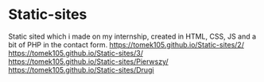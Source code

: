 # Static-sites
Static sited which i made on my internship, created in HTML, CSS, JS and a bit of PHP in the contact form.
https://tomek105.github.io/Static-sites/2/  
https://tomek105.github.io/Static-sites/3/  
https://tomek105.github.io/Static-sites/Pierwszy/ 
https://tomek105.github.io/Static-sites/Drugi
